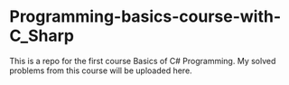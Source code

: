 # Programming-basics-course-with-C_Sharp
This is a repo for the first course Basics of C# Programming. My solved problems from this course will be uploaded here.
